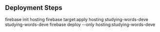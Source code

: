 ## Deployment Steps

firebase init hosting
firebase target:apply hosting studying-words-deve studying-words-deve
firebase deploy --only hosting:studying-words-deve
